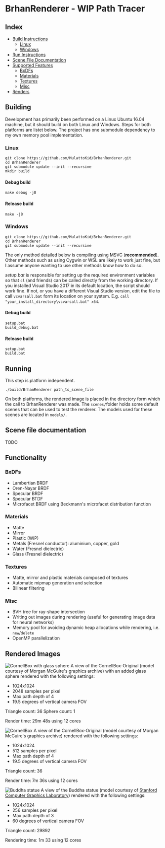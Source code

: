 # BrhanRenderer - WIP Path Tracer

## Index
- [Build Instructions](#building)
  - [Linux](#linux)
  - [Windows](#windows)
- [Run Instructions](#running)
- [Scene File Documentation](#scene-file-documentation)
- [Supported Features](#functionality)
  - [BxDFs](#bxdfs)
  - [Materials](#materials)
  - [Textures](#textures)
  - [Misc](#misc)
- [Renders](#rendered-images)

## Building
Development has primarily been performed on a Linux Ubuntu 16.04 machine, but it should build on both Linux and Windows. Steps for both platforms are listet below. The project has one submodule dependency to my own memory pool implementation.
### Linux
```
git clone https://github.com/MulattoKid/BrhanRenderer.git 
cd BrhanRenderer
git submodule update --init --recursive
mkdir build
```
#### Debug build
```
make debug -j8
```
#### Release build
```
make -j8
```

### Windows
```
git clone https://github.com/MulattoKid/BrhanRenderer.git
cd BrhanRenderer
git submodule update --init --recursive
```
The only method detailed below is compiling using MSVC (**recommended**). Other methods such as using Cygwin or WSL are likely to work just fine, but I assume anyone wanting to use other methods know how to do so.

*setup.bat* is responsible for setting up the required environment variables so that ```cl``` (and friends) can be called directly from the working directory. If you installed Visual Studio 2017 in its default location, the script should work fine. If not, or you have a different Visual Studio version, edit the file to call ```vcvarsall.bat``` form its location on your system. E.g. ```call "your_install_directory\vcvarsall.bat" x64```.
#### Debug build
```
setup.bat
build_debug.bat
```
#### Release build
```
setup.bat
build.bat
```

## Running
This step is platform independent.
```
./build/BrhanRenderer path_to_scene_file
```
On both platforms, the rendered image is placed in the directory form which the call to BrhanRenderer was made. The ```scenes/```folder holds some default scenes that can be used to test the renderer. The models used for these scenes are located in ```models/```.

## Scene file documentation
TODO

## Functionality
### BxDFs
- Lambertian BRDF
- Oren-Nayar BRDF
- Specular BRDF
- Specular BTDF
- Microfacet BRDF using Beckmann's microfacet distribution function
### Materials
- Matte
- Mirror
- Plastic (WIP)
- Metals (Fresnel conductor): aluminium, copper, gold
- Water (Fresnel dielectric)
- Glass (Fresnel dielectric)
### Textures
- Matte, mirror and plastic materials composed of textures
- Automatic mipmap generation and selection
- Bilinear filtering
### Misc
- BVH tree for ray-shape intersection
- Writing out images during rendering (useful for generating image data for neural networks)
- Memory pool for avoiding dynamic heap allocations while rendering, i.e. ```new```/```delete```
- OpenMP parallelization

## Rendered Images
![CornellBox with glass sphere](https://i.imgur.com/xI2jXSe.png)
A view of the CornellBox-Original (model courtesy of Morgan McGuire's graphics archive) with an added glass sphere rendered with the following settings:
- 1024x1024
- 2048 samples per pixel
- Max path depth of 4
- 19.5 degrees of vertical camera FOV

Triangle count: 36
Sphere count: 1

Render time: 29m 48s using 12 cores


![CornellBox](https://i.imgur.com/DGFBV83.png)
A view of the CornellBox-Original (model courtesy of Morgan McGuire's graphics archive) rendered with the following settings:
- 1024x1024
- 512 samples per pixel
- Max path depth of 4
- 19.5 degrees of vertical camera FOV

Triangle count: 36

Render time: 7m 36s using 12 cores

![Buddha statue](https://i.imgur.com/0GbiD1E.png)
A view of the Buddha statue (model courtesy of [Stanford Computer Graphics Laboratory](http://graphics.stanford.edu/data/3Dscanrep/)) rendered with the following settings:
- 1024x1024
- 256 samples per pixel
- Max path depth of 3
- 60 degrees of vertical camera FOV

Triangle count: 29892

Rendering time: 1m 33 using 12 cores
